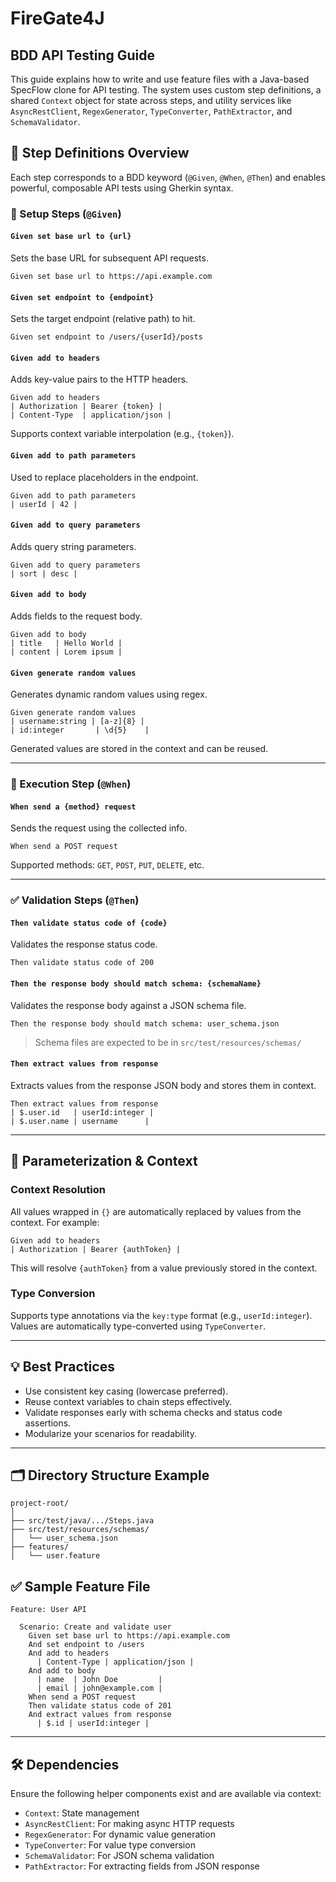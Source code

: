 # FireGate4J

## BDD API Testing Guide

This guide explains how to write and use feature files with a Java-based SpecFlow clone for API testing. The system uses
custom step definitions, a shared `Context` object for state across steps, and utility services like `AsyncRestClient`,
`RegexGenerator`, `TypeConverter`, `PathExtractor`, and `SchemaValidator`.

## 🧠 Step Definitions Overview

Each step corresponds to a BDD keyword (`@Given`, `@When`, `@Then`) and enables powerful, composable API tests using
Gherkin syntax.

### 🔧 Setup Steps (`@Given`)

#### `Given set base url to {url}`

Sets the base URL for subsequent API requests.

```gherkin
Given set base url to https://api.example.com
```

#### `Given set endpoint to {endpoint}`

Sets the target endpoint (relative path) to hit.

```gherkin
Given set endpoint to /users/{userId}/posts
```

#### `Given add to headers`

Adds key-value pairs to the HTTP headers.

```gherkin
Given add to headers
| Authorization | Bearer {token} |
| Content-Type  | application/json |
```

Supports context variable interpolation (e.g., `{token}`).

#### `Given add to path parameters`

Used to replace placeholders in the endpoint.

```gherkin
Given add to path parameters
| userId | 42 |
```

#### `Given add to query parameters`

Adds query string parameters.

```gherkin
Given add to query parameters
| sort | desc |
```

#### `Given add to body`

Adds fields to the request body.

```gherkin
Given add to body
| title   | Hello World |
| content | Lorem ipsum |
```

#### `Given generate random values`

Generates dynamic random values using regex.

```gherkin
Given generate random values
| username:string | [a-z]{8} |
| id:integer       | \d{5}    |
```

Generated values are stored in the context and can be reused.

---

### 🚀 Execution Step (`@When`)

#### `When send a {method} request`

Sends the request using the collected info.

```gherkin
When send a POST request
```

Supported methods: `GET`, `POST`, `PUT`, `DELETE`, etc.

---

### ✅ Validation Steps (`@Then`)

#### `Then validate status code of {code}`

Validates the response status code.

```gherkin
Then validate status code of 200
```

#### `Then the response body should match schema: {schemaName}`

Validates the response body against a JSON schema file.

```gherkin
Then the response body should match schema: user_schema.json
```

> Schema files are expected to be in `src/test/resources/schemas/`

#### `Then extract values from response`

Extracts values from the response JSON body and stores them in context.

```gherkin
Then extract values from response
| $.user.id   | userId:integer |
| $.user.name | username      |
```

---

## 🔁 Parameterization & Context

### Context Resolution

All values wrapped in `{}` are automatically replaced by values from the context. For example:

```gherkin
Given add to headers
| Authorization | Bearer {authToken} |
```

This will resolve `{authToken}` from a value previously stored in the context.

### Type Conversion

Supports type annotations via the `key:type` format (e.g., `userId:integer`). Values are automatically type-converted
using `TypeConverter`.

---

## 💡 Best Practices

* Use consistent key casing (lowercase preferred).
* Reuse context variables to chain steps effectively.
* Validate responses early with schema checks and status code assertions.
* Modularize your scenarios for readability.

---

## 🗂 Directory Structure Example

```
project-root/
│
├── src/test/java/.../Steps.java
├── src/test/resources/schemas/
│   └── user_schema.json
├── features/
│   └── user.feature
```

## ✅ Sample Feature File

```gherkin
Feature: User API

  Scenario: Create and validate user
    Given set base url to https://api.example.com
    And set endpoint to /users
    And add to headers
      | Content-Type | application/json |
    And add to body
      | name  | John Doe         |
      | email | john@example.com |
    When send a POST request
    Then validate status code of 201
    And extract values from response
      | $.id | userId:integer |
```

---

## 🛠 Dependencies

Ensure the following helper components exist and are available via context:

* `Context`: State management
* `AsyncRestClient`: For making async HTTP requests
* `RegexGenerator`: For dynamic value generation
* `TypeConverter`: For value type conversion
* `SchemaValidator`: For JSON schema validation
* `PathExtractor`: For extracting fields from JSON response
